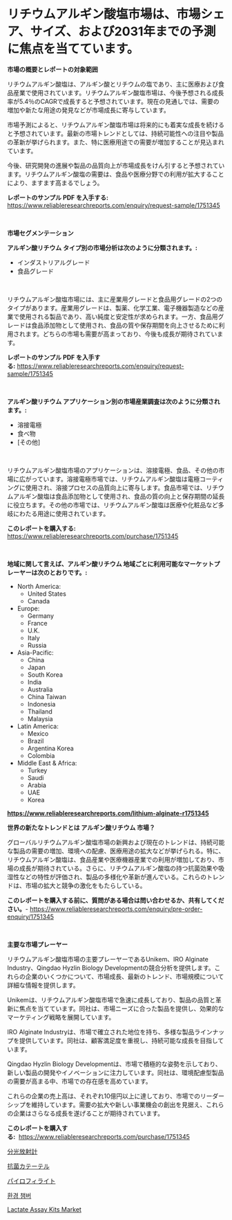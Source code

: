 <p><h1>リチウムアルギン酸塩市場は、市場シェア、サイズ、および2031年までの予測に焦点を当てています。</h1></p><p><strong>市場の概要とレポートの対象範囲</strong></p>
<p><p>リチウムアルギン酸塩は、アルギン酸とリチウムの塩であり、主に医療および食品産業で使用されています。リチウムアルギン酸塩市場は、今後予想される成長率が5.4％のCAGRで成長すると予想されています。現在の見通しでは、需要の増加や新たな用途の発見などが市場成長に寄与しています。</p><p>市場予測によると、リチウムアルギン酸塩市場は将来的にも着実な成長を続けると予想されています。最新の市場トレンドとしては、持続可能性への注目や製品の革新が挙げられます。また、特に医療用途での需要が増加することが見込まれています。</p><p>今後、研究開発の進展や製品の品質向上が市場成長をけん引すると予想されています。リチウムアルギン酸塩の需要は、食品や医療分野での利用が拡大することにより、ますます高まるでしょう。</p></p>
<p><strong>レポートのサンプル PDF を入手する:</strong> <a href="https://www.reliableresearchreports.com/enquiry/request-sample/1751345">https://www.reliableresearchreports.com/enquiry/request-sample/1751345</a></p>
<p>&nbsp;</p>
<p><strong>市場セグメンテーション</strong></p>
<p><strong>アルギン酸リチウム タイプ別の市場分析は次のように分類されます。:</strong></p>
<p><ul><li>インダストリアルグレード</li><li>食品グレード</li></ul></p>
<p>&nbsp;</p>
<p><p>リチウムアルギン酸塩市場には、主に産業用グレードと食品用グレードの2つのタイプがあります。産業用グレードは、製薬、化学工業、電子機器製造などの産業で使用される製品であり、高い純度と安定性が求められます。一方、食品用グレードは食品添加物として使用され、食品の質や保存期間を向上させるために利用されます。どちらの市場も需要が高まっており、今後も成長が期待されています。</p></p>
<p><strong>レポートのサンプル PDF を入手する:</strong>&nbsp;<a href="https://www.reliableresearchreports.com/enquiry/request-sample/1751345">https://www.reliableresearchreports.com/enquiry/request-sample/1751345</a></p>
<p>&nbsp;</p>
<p><strong> アルギン酸リチウム アプリケーション別の市場産業調査は次のように分類されます。:</strong></p>
<p><ul><li>溶接電極</li><li>食べ物</li><li>[その他]</li></ul></p>
<p>&nbsp;</p>
<p><p>リチウムアルギン酸塩市場のアプリケーションは、溶接電極、食品、その他の市場に広がっています。溶接電極市場では、リチウムアルギン酸塩は電極コーティングに使用され、溶接プロセスの品質向上に寄与します。食品市場では、リチウムアルギン酸塩は食品添加物として使用され、食品の質の向上と保存期間の延長に役立ちます。その他の市場では、リチウムアルギン酸塩は医療や化粧品など多岐にわたる用途に使用されています。</p></p>
<p><strong>このレポートを購入する:</strong>&nbsp; <a href="https://www.reliableresearchreports.com/purchase/1751345">https://www.reliableresearchreports.com/purchase/1751345</a></p>
<p>&nbsp;</p>
<p><strong>地域に関して言えば、アルギン酸リチウム 地域ごとに利用可能なマーケットプレーヤーは次のとおりです。:</strong></p>
<p><ul>
    <li>
        North America:
        <ul>
            <li>United States</li>
            <li>Canada</li>
        </ul>
    </li>
    <li>
        Europe:
        <ul>
            <li>Germany</li>
            <li>France</li>
            <li>U.K.</li>
            <li>Italy</li>
            <li>Russia</li>
        </ul>
    </li>
    <li>
        Asia-Pacific:
        <ul>
            <li>China</li>
            <li>Japan</li>
            <li>South Korea</li>
            <li>India</li>
            <li>Australia</li>
            <li>China Taiwan</li>
            <li>Indonesia</li>
            <li>Thailand</li>
            <li>Malaysia</li>
        </ul>
    </li>
    <li>
        Latin America:
        <ul>
            <li>Mexico</li>
            <li>Brazil</li>
            <li>Argentina Korea</li>
            <li>Colombia</li>
        </ul>
    </li>
    <li>
        Middle East & Africa:
        <ul>
            <li>Turkey</li>
            <li>Saudi</li>
            <li>Arabia</li>
            <li>UAE</li>
            <li>Korea</li>
        </ul>
    </li>
    </ul></p>
<p><strong><a href="https://www.reliableresearchreports.com/lithium-alginate-r1751345">https://www.reliableresearchreports.com/lithium-alginate-r1751345</a></strong>&nbsp;</p>
<p><strong>世界の新たなトレンドとは アルギン酸リチウム 市場？</strong></p>
<p><p>グローバルリチウムアルギン酸塩市場の新興および現在のトレンドは、持続可能な製品の需要の増加、環境への配慮、医療用途の拡大などが挙げられる。特に、リチウムアルギン酸塩は、食品産業や医療機器産業での利用が増加しており、市場の成長が期待されている。さらに、リチウムアルギン酸塩の持つ抗菌効果や吸湿性などの特性が評価され、製品の多様化や革新が進んでいる。これらのトレンドは、市場の拡大と競争の激化をもたらしている。</p></p>
<p><strong>このレポートを購入する前に、質問がある場合は問い合わせるか、共有してください。</strong>- <a href="https://www.reliableresearchreports.com/enquiry/pre-order-enquiry/1751345">https://www.reliableresearchreports.com/enquiry/pre-order-enquiry/1751345</a></p>
<p>&nbsp;</p>
<p><strong>主要な市場プレーヤー</strong></p>
<p><p>リチウムアルギン酸塩市場の主要プレーヤーであるUnikem、IRO Alginate Industry、Qingdao Hyzlin Biology Developmentの競合分析を提供します。これらの企業のいくつかについて、市場成長、最新のトレンド、市場規模について詳細な情報を提供します。</p><p>Unikemは、リチウムアルギン酸塩市場で急速に成長しており、製品の品質と革新に焦点を当てています。同社は、市場ニーズに合った製品を提供し、効果的なマーケティング戦略を展開しています。</p><p>IRO Alginate Industryは、市場で確立された地位を持ち、多様な製品ラインナップを提供しています。同社は、顧客満足度を重視し、持続可能な成長を目指しています。</p><p>Qingdao Hyzlin Biology Developmentは、市場で積極的な姿勢を示しており、新しい製品の開発やイノベーションに注力しています。同社は、環境配慮型製品の需要が高まる中、市場での存在感を高めています。</p><p>これらの企業の売上高は、それぞれ10億円以上に達しており、市場でのリーダーシップを維持しています。需要の拡大や新しい事業機会の創出を見据え、これらの企業はさらなる成長を遂げることが期待されています。</p></p>
<p><strong>このレポートを購入する:</strong>&nbsp;&nbsp;<a href="https://www.reliableresearchreports.com/purchase/1751345">https://www.reliableresearchreports.com/purchase/1751345</a></p>
<p><p><a href="https://medium.com/@kyaorris56456/%E3%82%B9%E3%83%9A%E3%82%AF%E3%83%88%E3%83%AD%E3%83%A9%E3%82%B8%E3%82%AA%E3%83%A1%E3%83%BC%E3%82%BF%E5%B8%82%E5%A0%B4%E3%81%AE%E8%A6%8F%E6%A8%A1%E3%81%AF-%E3%82%B0%E3%83%AD%E3%83%BC%E3%83%90%E3%83%AB%E6%A5%AD%E7%95%8C%E3%81%A7%E6%9C%80%E9%81%A9%E3%81%AA%E3%83%9E%E3%83%BC%E3%82%B1%E3%83%86%E3%82%A3%E3%83%B3%E3%82%B0%E3%83%81%E3%83%A3%E3%83%8D%E3%83%AB%E3%82%92%E6%98%8E%E3%82%89%E3%81%8B%E3%81%AB%E3%81%97%E3%81%A6%E3%81%84%E3%81%BE%E3%81%99-6f3c5ad84a72">分光放射計</a></p><p><a href="https://medium.com/@elmoray21/%E6%8A%97%E8%8F%8C%E3%82%AB%E3%83%86%E3%83%BC%E3%83%86%E3%83%AB%E5%B8%82%E5%A0%B4%E3%81%AE%E8%A6%8F%E6%A8%A1%E3%81%A8%E5%B8%82%E5%A0%B4%E5%8B%95%E5%90%91-%E5%AE%8C%E5%85%A8%E3%81%AA%E7%94%A3%E6%A5%AD%E6%A6%82%E8%A6%81-2024%E5%B9%B4%E3%81%8B%E3%82%892031%E5%B9%B4%E3%81%BE%E3%81%A7-86e881dc3d67">抗菌カテーテル</a></p><p><a href="https://github.com/Sophiaard2003/Market-Research-Report-List-1/blob/main/455154323230.md">パイロフィライト</a></p><p><a href="https://medium.com/@marcpascual04/%ED%99%98%EA%B2%BD-%EC%B1%94%EB%B2%84-%EC%8B%9C%EC%9E%A5-%EB%B3%B4%EA%B3%A0%EC%84%9C%EB%8A%94-%EC%9D%B4-%EC%8B%9C%EC%9E%A5%EC%9D%98-%EC%B5%9C%EC%8B%A0-%ED%8A%B8%EB%A0%8C%EB%93%9C%EC%99%80-%EC%84%B1%EC%9E%A5-%EA%B8%B0%ED%9A%8C%EB%A5%BC-%EB%B3%B4%EC%97%AC%EC%A4%8D%EB%8B%88%EB%8B%A4-7cc8667e9884">환경 챔버</a></p><p><a href="https://github.com/brenzgnarento/Market-Research-Report-List-2/blob/main/lactate-assay-kits-market.md">Lactate Assay Kits Market</a></p></p>